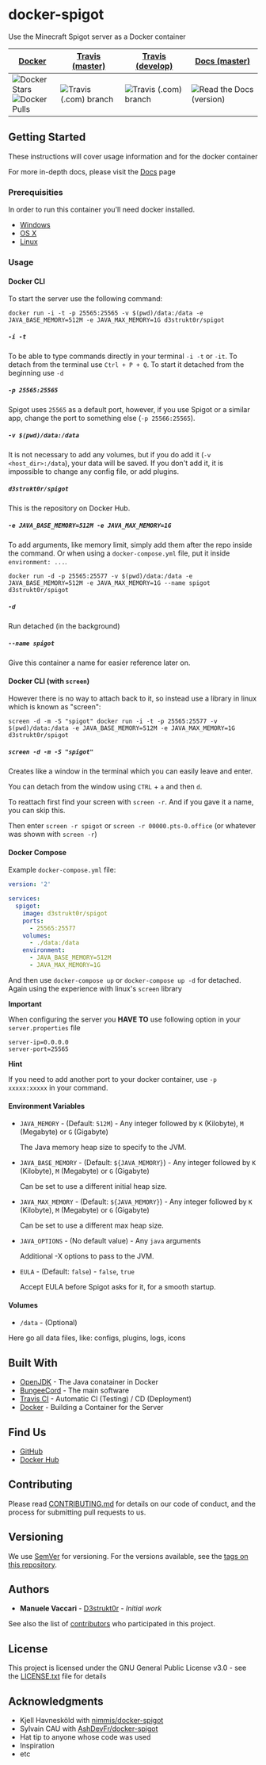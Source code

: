 # docker-spigot
Use the Minecraft Spigot server as a Docker container

[Docker](https://hub.docker.com/repository/docker/d3strukt0r/spigot) | [Travis (master)](https://travis-ci.com/github/D3strukt0r/docker-spigot) | [Travis (develop)](https://travis-ci.com/github/D3strukt0r/docker-spigot) | [Docs (master)](https://docker-spigot-docs.manuele-vaccari.ch/)
--- | --- | --- | ---
![Docker Stars](https://img.shields.io/docker/stars/d3strukt0r/spigot.svg)<br />![Docker Pulls](https://img.shields.io/docker/pulls/d3strukt0r/spigot.svg) | ![Travis (.com) branch](https://img.shields.io/travis/com/D3strukt0r/docker-spigot/master) | ![Travis (.com) branch](https://img.shields.io/travis/com/D3strukt0r/docker-spigot/develop) | ![Read the Docs (version)](https://img.shields.io/readthedocs/docker-spigot/master)

## Getting Started

These instructions will cover usage information and for the docker container

For more in-depth docs, please visit the [Docs](https://docker-spigot-docs.manuele-vaccari.ch) page

### Prerequisities

In order to run this container you'll need docker installed.

* [Windows](https://docs.docker.com/windows/started)
* [OS X](https://docs.docker.com/mac/started/)
* [Linux](https://docs.docker.com/linux/started/)

### Usage

#### Docker CLI

To start the server use the following command:
```shell script
docker run -i -t -p 25565:25565 -v $(pwd)/data:/data -e JAVA_BASE_MEMORY=512M -e JAVA_MAX_MEMORY=1G d3strukt0r/spigot
```

##### `-i -t`
To be able to type commands directly in your terminal `-i -t` or `-it`. To detach from the terminal use `Ctrl + P + Q`. To start it detached from the beginning use `-d`

##### `-p 25565:25565`
Spigot uses `25565` as a default port, however, if you use Spigot or a similar app, change the port to something else (`-p 25566:25565`).

##### `-v $(pwd)/data:/data`
It is not necessary to add any volumes, but if you do add it (`-v <host_dir>:/data`), your data will be saved. If you don't add it, it is impossible to change any config file, or add plugins.

##### `d3strukt0r/spigot`
This is the repository on Docker Hub.

##### `-e JAVA_BASE_MEMORY=512M -e JAVA_MAX_MEMORY=1G`
To add arguments, like memory limit, simply add them after the repo inside the command. Or when using a `docker-compose.yml` file, put it inside `environment: ...`.

```shell script
docker run -d -p 25565:25577 -v $(pwd)/data:/data -e JAVA_BASE_MEMORY=512M -e JAVA_MAX_MEMORY=1G --name spigot d3strukt0r/spigot
```

##### `-d`
Run detached (in the background)

##### `--name spigot`
Give this container a name for easier reference later on.

#### Docker CLI (with `screen`)

However there is no way to attach back to it, so instead use a library in linux which is known as "screen":

```shell script
screen -d -m -S "spigot" docker run -i -t -p 25565:25577 -v $(pwd)/data:/data -e JAVA_BASE_MEMORY=512M -e JAVA_MAX_MEMORY=1G d3strukt0r/spigot
```

##### `screen -d -m -S "spigot"`
Creates like a window in the terminal which you can easily leave and enter.

You can detach from the window using `CTRL` + `a` and then `d`.

To reattach first find your screen with `screen -r`. And if you gave it a name, you can skip this.

Then enter `screen -r spigot` or `screen -r 00000.pts-0.office` (or whatever was shown with `screen -r`)

#### Docker Compose

Example `docker-compose.yml` file:
```yml
version: '2'

services:
  spigot:
    image: d3strukt0r/spigot
    ports:
      - 25565:25577
    volumes:
      - ./data:/data
    environment:
      - JAVA_BASE_MEMORY=512M
      - JAVA_MAX_MEMORY=1G
```

And then use `docker-compose up` or `docker-compose up -d` for detached. Again using the experience with linux's `screen` library

**Important**

When configuring the server you **HAVE TO** use following option in your `server.properties` file
```properties
server-ip=0.0.0.0
server-port=25565
```

**Hint**

If you need to add another port to your docker container, use `-p xxxxx:xxxxx` in your command.

#### Environment Variables

* `JAVA_MEMORY` - (Default: `512M`) - Any integer followed by `K` (Kilobyte), `M` (Megabyte) or `G` (Gigabyte)

  The Java memory heap size to specify to the JVM.

* `JAVA_BASE_MEMORY` - (Default: `${JAVA_MEMORY}`) - Any integer followed by `K` (Kilobyte), `M` (Megabyte) or `G` (Gigabyte) 

  Can be set to use a different initial heap size.

* `JAVA_MAX_MEMORY` - (Default: `${JAVA_MEMORY}`) - Any integer followed by `K` (Kilobyte), `M` (Megabyte) or `G` (Gigabyte) 

  Can be set to use a different max heap size.

* `JAVA_OPTIONS` - (No default value) - Any `java` arguments

  Additional -X options to pass to the JVM.

* `EULA` - (Default: `false`) - `false`, `true`

  Accept EULA before Spigot asks for it, for a smooth startup.

#### Volumes

* `/data` - (Optional)

Here go all data files, like: configs, plugins, logs, icons

## Built With

* [OpenJDK](https://hub.docker.com/_/openjdk) - The Java conatainer in Docker
* [BungeeCord](https://ci.md-5.net/job/BungeeCord/) - The main software
* [Travis CI](https://travis-ci.com/) - Automatic CI (Testing) / CD (Deployment)
* [Docker](https://www.docker.com/) - Building a Container for the Server

## Find Us

* [GitHub](https://github.com/D3strukt0r/docker-spigot)
* [Docker Hub](https://hub.docker.com/r/d3strukt0r/spigot)

## Contributing

Please read [CONTRIBUTING.md](CONTRIBUTING.md) for details on our code of conduct, and the process for submitting pull requests to us.

## Versioning

We use [SemVer](http://semver.org/) for versioning. For the versions available, see the
[tags on this repository](https://github.com/D3strukt0r/docker-spigot/tags).

## Authors

* **Manuele Vaccari** - [D3strukt0r](https://github.com/D3strukt0r) - *Initial work*

See also the list of [contributors](https://github.com/D3strukt0r/docker-spigot/contributors) who
participated in this project.

## License

This project is licensed under the GNU General Public License v3.0 - see the [LICENSE.txt](LICENSE.txt) file for details

## Acknowledgments

* Kjell Havnesköld with [nimmis/docker-spigot](https://github.com/nimmis/docker-spigot)
* Sylvain CAU with [AshDevFr/docker-spigot](https://github.com/AshDevFr/docker-spigot)
* Hat tip to anyone whose code was used
* Inspiration
* etc
